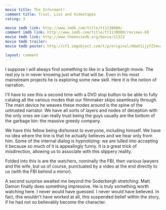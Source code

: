 ```yaml
---
movie title: The Informant!
comment title: Trust, Lies and Videotapes
rating: 3

movie imdb link: http://www.imdb.com/title/tt1130080/
comment imdb link: http://www.imdb.com/title/tt1130080/reviews-69
movie tmdb link: http://www.themoviedb.org/movie/11323
movie tmdb trailer: 
movie tmdb poster: http://cf2.imgobject.com/t/p/original/dQwV1ijyYZ54vaJDAJVRoCxaRZ1.jpg

layout: comment
---
```


I suppose I will always find something to like in a Soderbergh movie. The real joy is in never knowing just what that will be. Even in his most mainstream projects he is exploring some new skill. Here it is the notion of narration.

I'll have to see this a second time with a DVD stop button to be able to fully catalog all the various modes that our filmmaker skips seamlessly through. The main device he weaves these modes around is the spine of the untrusted narrator. We have all sorts of layers and nodes of deception with the only ones we can really trust being the guys usually are the bottom of the garbage bin: the massive greedy company. 

We have this fellow being dishonest to everyone, including himself. We have no idea where the line is that he actually believes and we hear only from him. Some of the internal dialog is hypnotizing: we are lulled into accepting it because so much of it is appealingly funny. It is a great trick of misdirection, allowing us to associate with this slippery reality. 

Folded into this is are the watchers, nominally the FBI, then various lawyers and the wife, but us of course, punctuated by a video at the end directly to us (with the FBI behind a mirror). 

A second surprise awaited me beyond the Soderbergh stretching. Matt Damon finally does something impressive. He is truly something worth watching here. I never would have guessed. I never would have believed. In fact, this wouldn't have worked at all, this suspended belief within the story, if he had not so believably become the character.